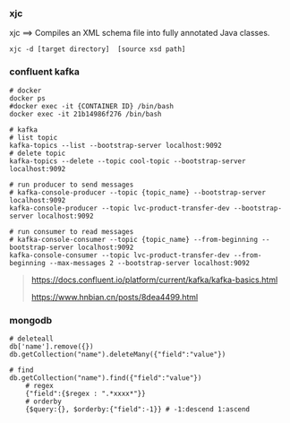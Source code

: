 ### xjc

xjc ==> Compiles an XML schema file into fully annotated Java classes.

```shell
xjc -d [target directory]  [source xsd path]
```



### confluent kafka

```shell
# docker
docker ps
#docker exec -it {CONTAINER ID} /bin/bash
docker exec -it 21b14986f276 /bin/bash

# kafka
# list topic
kafka-topics --list --bootstrap-server localhost:9092
# delete topic
kafka-topics --delete --topic cool-topic --bootstrap-server localhost:9092

# run producer to send messages
# kafka-console-producer --topic {topic_name} --bootstrap-server localhost:9092
kafka-console-producer --topic lvc-product-transfer-dev --bootstrap-server localhost:9092

# run consumer to read messages
# kafka-console-consumer --topic {topic_name} --from-beginning --bootstrap-server localhost:9092
kafka-console-consumer --topic lvc-product-transfer-dev --from-beginning --max-messages 2 --bootstrap-server localhost:9092
```

> https://docs.confluent.io/platform/current/kafka/kafka-basics.html
>
> https://www.hnbian.cn/posts/8dea4499.html



### mongodb

```shell
# deleteall
db['name'].remove({})
db.getCollection("name").deleteMany({"field":"value"})

# find
db.getCollection("name").find({"field":"value"})
	# regex
	{"field":{$regex : ".*xxxx*"}}
	# orderby
	{$query:{}, $orderby:{"field":-1}} # -1:descend 1:ascend

```

